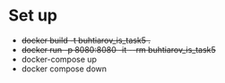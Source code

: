 # Set up
* ~~docker build -t buhtiarov_is_task5 .~~
* ~~docker run -p 8080:8080 -it --rm buhtiarov_is_task5~~
* docker-compose up
* docker compose down